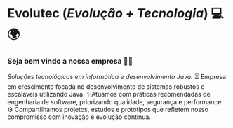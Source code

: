 # Evolutec (*Evolução + Tecnologia*) 💻🌍

### Seja bem vindo a nossa empresa 👋😉

*Soluções tecnológicas em informática e desenvolvimento Java.*
⏳ Empresa em crescimento focada no desenvolvimento de sistemas robustos e escaláveis utilizando Java.
✨Atuamos com práticas recomendadas de engenharia de software, priorizando qualidade, segurança e performance.
⚙ Compartilhamos projetos, estudos e protótipos que refletem nosso compromisso com inovação e evolução contínua.
